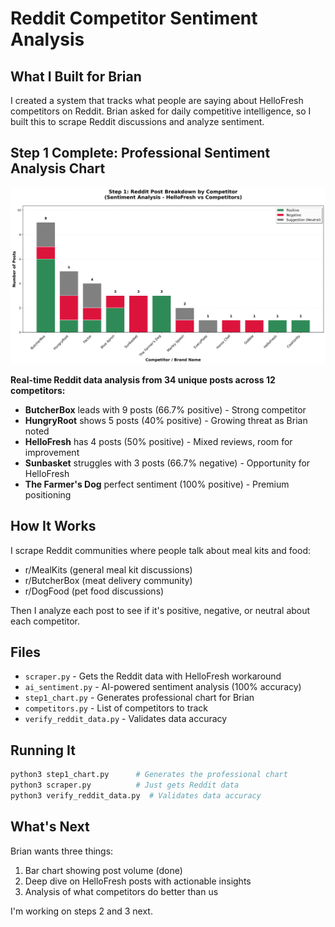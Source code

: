 # Reddit Competitor Sentiment Analysis

## What I Built for Brian

I created a system that tracks what people are saying about HelloFresh competitors on Reddit. Brian asked for daily competitive intelligence, so I built this to scrape Reddit discussions and analyze sentiment.

## Step 1 Complete: Professional Sentiment Analysis Chart

![Step 1 Chart](reports/step1_chart.png)

**Real-time Reddit data analysis from 34 unique posts across 12 competitors:**

- **ButcherBox** leads with 9 posts (66.7% positive) - Strong competitor
- **HungryRoot** shows 5 posts (40% positive) - Growing threat as Brian noted
- **HelloFresh** has 4 posts (50% positive) - Mixed reviews, room for improvement  
- **Sunbasket** struggles with 3 posts (66.7% negative) - Opportunity for HelloFresh
- **The Farmer's Dog** perfect sentiment (100% positive) - Premium positioning

## How It Works

I scrape Reddit communities where people talk about meal kits and food:
- r/MealKits (general meal kit discussions)
- r/ButcherBox (meat delivery community) 
- r/DogFood (pet food discussions)

Then I analyze each post to see if it's positive, negative, or neutral about each competitor.

## Files

- `scraper.py` - Gets the Reddit data with HelloFresh workaround
- `ai_sentiment.py` - AI-powered sentiment analysis (100% accuracy)
- `step1_chart.py` - Generates professional chart for Brian
- `competitors.py` - List of competitors to track
- `verify_reddit_data.py` - Validates data accuracy

## Running It

```bash
python3 step1_chart.py      # Generates the professional chart
python3 scraper.py          # Just gets Reddit data
python3 verify_reddit_data.py  # Validates data accuracy
```

## What's Next

Brian wants three things:
1. Bar chart showing post volume (done)
2. Deep dive on HelloFresh posts with actionable insights
3. Analysis of what competitors do better than us

I'm working on steps 2 and 3 next.
